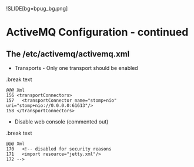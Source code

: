 !SLIDE[bg=bpug_bg.png]

# ActiveMQ Configuration - continued #

## The /etc/activemq/activemq.xml ##

* Transports - Only one transport should be enabled

.break text

    @@@ Xml
    156 <transportConnectors>
    157   <transportConnector name="stomp+nio" uri="stomp+nio://0.0.0.0:61613"/>
    158 </transportConnectors>

* Disable web console (commented out)

.break text

    @@@ Xml
    170   <!-- disabled for security reasons
    171   <import resource="jetty.xml"/>
    172 -->
